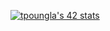 [![tpoungla's 42 stats](https://badge.mediaplus.ma/darkblue/tpoungla)](https://github.com/oakoudad/badge42)
